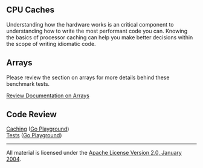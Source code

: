## CPU Caches

Understanding how the hardware works is an critical component to understanding how to write the most performant code you can. Knowing the basics of processor caching can help you make better decisions within the scope of writing idiomatic code.

## Arrays
Please review the section on arrays for more details behind these benchmark tests.

[Review Documentation on Arrays](../../arrays/README.md)

## Code Review

[Caching](caching.go) ([Go Playground](http://play.golang.org/p/9eqVN6HW2W))  
[Tests](caching_test.go) ([Go Playground](http://play.golang.org/p/fPT_5aTdhW))
___
All material is licensed under the [Apache License Version 2.0, January 2004](http://www.apache.org/licenses/LICENSE-2.0).
